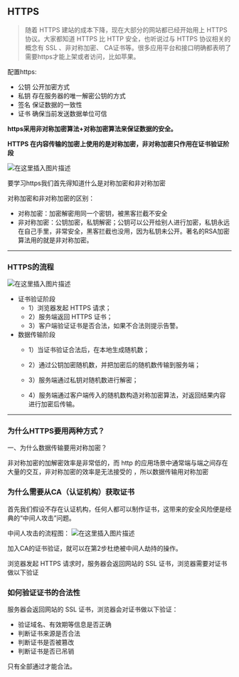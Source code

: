 ## HTTPS
> 随着 HTTPS 建站的成本下降，现在大部分的网站都已经开始用上 HTTPS 协议。大家都知道 HTTPS 比 HTTP 安全，也听说过与 HTTPS 协议相关的概念有 SSL 、非对称加密、 CA证书等。很多应用平台和接口明确都表明了需要https才能上架或者访问，比如苹果。

配置https:

- 公钥 公开加密方式
- 私钥 存在服务器的唯一解密公钥的方式
- 签名 保证数据的一致性
- 证书 确保当前发送数据单位可信

**https采用非对称加密算法+对称加密算法来保证数据的安全。**

**HTTPS 在内容传输的加密上使用的是对称加密，非对称加密只作用在证书验证阶段**

![在这里插入图片描述](https://img-blog.csdnimg.cn/20201028163226789.png?x-oss-process=image/watermark,type_ZmFuZ3poZW5naGVpdGk,shadow_10,text_aHR0cHM6Ly9ibG9nLmNzZG4ubmV0L3FxXzI0MDczODg1,size_16,color_FFFFFF,t_70#pic_center)

要学习https我们首先得知道什么是对称加密和非对称加密

对称加密和非对称加密的区别：

- 对称加密：加密解密用同一个密钥，被黑客拦截不安全
- 非对称加密：公钥加密，私钥解密；公钥可以公开给别人进行加密，私钥永远在自己手里，非常安全，黑客拦截也没用，因为私钥未公开。著名的RSA加密算法用的就是非对称加密。


---

### HTTPS的流程

![在这里插入图片描述](https://img-blog.csdnimg.cn/20201028180519425.png?x-oss-process=image/watermark,type_ZmFuZ3poZW5naGVpdGk,shadow_10,text_aHR0cHM6Ly9ibG9nLmNzZG4ubmV0L3FxXzI0MDczODg1,size_16,color_FFFFFF,t_70#pic_center)

- 证书验证阶段
	-  1）浏览器发起 HTTPS 请求；
    -  2）服务端返回 HTTPS 证书；
    -  3）客户端验证证书是否合法，如果不合法则提示告警。
- 数据传输阶段
	- 1）当证书验证合法后，在本地生成随机数；

	- 2）通过公钥加密随机数，并把加密后的随机数传输到服务端；

	- 3）服务端通过私钥对随机数进行解密；

	- 4）服务端通过客户端传入的随机数构造对称加密算法，对返回结果内容进行加密后传输。

---

### 为什么HTTPS要用两种方式？
一、为什么数据传输要用对称加密？  

非对称加密的加解密效率是非常低的，而 http 的应用场景中通常端与端之间存在大量的交互，非对称加密的效率是无法接受的 ，所以数据传输用对称加密

### 为什么需要从CA（认证机构）获取证书

首先我们假设不存在认证机构，任何人都可以制作证书，这带来的安全风险便是经典的“中间人攻击”问题。


中间人攻击的流程图：
![在这里插入图片描述](https://img-blog.csdnimg.cn/20201028192202822.png?x-oss-process=image/watermark,type_ZmFuZ3poZW5naGVpdGk,shadow_10,text_aHR0cHM6Ly9ibG9nLmNzZG4ubmV0L3FxXzI0MDczODg1,size_16,color_FFFFFF,t_70#pic_center)

加入CA的证书验证，就可以在第2步杜绝被中间人劫持的操作。

浏览器发起 HTTPS 请求时，服务器会返回网站的 SSL 证书，浏览器需要对证书做以下验证

### 如何验证证书的合法性

服务器会返回网站的 SSL 证书，浏览器会对证书做以下验证：

- 验证域名、有效期等信息是否正确
- 判断证书来源是否合法
- 判断证书是否被篡改
- 判断证书是否已吊销

只有全部通过才能合法。